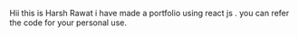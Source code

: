 Hii this is Harsh Rawat i have made a portfolio using react js . 
you can refer the code for your personal use.
